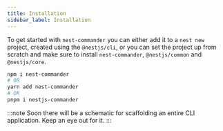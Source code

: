 ```yaml
---
title: Installation
sidebar_label: Installation
---
```


To get started with `nest-commander` you can either add it to a `nest new` project, created using the `@nestjs/cli`, or you can set the project up from scratch and make sure to install `nest-commander`, `@nestjs/common` and `@nestjs/core`.

```sh
npm i nest-commander
# OR
yarn add nest-commander
# OR
pnpm i nestjs-commander
```

:::note Soon there will be a schematic for scaffolding an entire CLI application. Keep an eye out for it. :::

